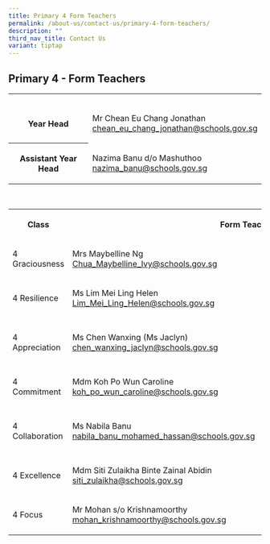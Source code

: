 ```yaml
---
title: Primary 4 Form Teachers
permalink: /about-us/contact-us/primary-4-form-teachers/
description: ""
third_nav_title: Contact Us
variant: tiptap
---
```

<h2><strong>Primary 4 - Form Teachers</strong></h2>
<table style="minWidth: 50px">
<colgroup>
<col>
<col>
</colgroup>
<tbody>
<tr>
<th rowspan="1" colspan="1">
<p>
<br>Year Head</p>
</th>
<td rowspan="1" colspan="1">
<p>
<br>Mr Chean Eu Chang Jonathan
<br><a href="mailto:chean_eu_chang_jonathan@schools.gov.sg" rel="noopener noreferrer nofollow" target="_blank">chean_eu_chang_jonathan@schools.gov.sg</a>
</p>
</td>
</tr>
<tr>
<th rowspan="1" colspan="1">
<p>Assistant Year Head</p>
</th>
<td rowspan="1" colspan="1">
<p>Nazima Banu d/o Mashuthoo
<br><a href="nazima_banu@schools.gov.sg" rel="noopener nofollow" target="_blank">nazima_banu@schools.gov.sg</a>
</p>
</td>
</tr>
</tbody>
</table>
<p>
<br>
</p>
<table style="minWidth: 75px">
<colgroup>
<col>
<col>
<col>
</colgroup>
<tbody>
<tr>
<th rowspan="1" colspan="1">
<p>Class</p>
</th>
<th rowspan="1" colspan="2">
<p>Form Teacher</p>
</th>
</tr>
<tr>
<td rowspan="1" colspan="1">
<p>4 Graciousness</p>
</td>
<td rowspan="1" colspan="1">
<p>Mrs Maybelline Ng
<br><a href="Chua_Maybelline_Ivy@schools.gov.sg" rel="noopener nofollow" target="_blank">Chua_Maybelline_Ivy@schools.gov.sg</a>
</p>
</td>
<td rowspan="1" colspan="1">
<p>Nazima Banu d/o Mashuthoo
<br><a href="nazima_banu@schools.gov.sg" rel="noopener nofollow" target="_blank">nazima_banu@schools.gov.sg</a>
</p>
</td>
</tr>
<tr>
<td rowspan="1" colspan="1">
<p>4 Resilience</p>
</td>
<td rowspan="1" colspan="1">
<p>Ms&nbsp;Lim Mei Ling Helen
<br><a href="Lim_Mei_Ling_Helen@schools.gov.sg" rel="noopener nofollow" target="_blank">Lim_Mei_Ling_Helen@schools.gov.sg</a>
</p>
</td>
<td rowspan="1" colspan="1">
<p>Mdm&nbsp;Suhaizan Bte Talib
<br><a href="Suhaizan_Talib@schools.gov.sg" rel="noopener nofollow" target="_blank">Suhaizan_Talib@schools.gov.sg</a>
</p>
</td>
</tr>
<tr>
<td rowspan="1" colspan="1">
<p>4 Appreciation</p>
</td>
<td rowspan="1" colspan="1">
<p>Ms Chen Wanxing (Ms Jaclyn)
<br><a href="chen_wanxing_jaclyn@schools.gov.sg" rel="noopener nofollow" target="_blank">chen_wanxing_jaclyn@schools.gov.sg</a>
</p>
</td>
<td rowspan="1" colspan="1">
<p>Ms Selvakkumari d/o Veerasamy
<br>(Ms Kumari)
<br><a href="selvakkumari_veerasamy@schools.gov.sg" rel="noopener nofollow" target="_blank">selvakkumari_veerasamy@schools.gov.sg</a>
</p>
</td>
</tr>
<tr>
<td rowspan="1" colspan="1">
<p>4 Commitment</p>
</td>
<td rowspan="1" colspan="1">
<p>Mdm Koh Po Wun Caroline
<br><a href="mailto:koh_po_wun_caroline@schools.gov.sg" rel="noopener noreferrer nofollow" target="_blank"><u>koh_po_wun_caroline@schools.gov.sg</u></a>
</p>
</td>
<td rowspan="1" colspan="1">
<p>Mdm&nbsp;Chew Boon Ping Janice
<br><a href="chew_boon_ping@schools.gov.sg" rel="noopener nofollow" target="_blank">chew_boon_ping@schools.gov.sg</a>
</p>
</td>
</tr>
<tr>
<td rowspan="1" colspan="1">
<p>4 Collaboration</p>
</td>
<td rowspan="1" colspan="1">
<p>Ms Nabila Banu
<br><a href="nabila_banu_mohamed_hassan@schools.gov.sg" rel="noopener nofollow" target="_blank">nabila_banu_mohamed_hassan@schools.gov.sg</a>
</p>
</td>
<td rowspan="1" colspan="1">
<p>Mdm Liow Shu Hwa
<br>(Mrs Joanne Goh)
<br><a href="Liow_Shu_Hwa@schools.gov.sg" rel="noopener nofollow" target="_blank">Liow_Shu_Hwa@schools.gov.sg</a>
</p>
</td>
</tr>
<tr>
<td rowspan="1" colspan="1">
<p>4 Excellence</p>
</td>
<td rowspan="1" colspan="1">
<p>Mdm&nbsp;Siti Zulaikha Binte Zainal Abidin
<br><a href="siti_zulaikha@schools.gov.sg" rel="noopener nofollow" target="_blank">siti_zulaikha@schools.gov.sg</a>
</p>
</td>
<td rowspan="1" colspan="1">
<p>Mdm Kong Shi Yun Callie
<br><a href="kong_shi_yun@schools.gov.sg" rel="noopener nofollow" target="_blank">kong_shi_yun@schools.gov.sg</a>
</p>
</td>
</tr>
<tr>
<td rowspan="1" colspan="1">
<p>4 Focus</p>
</td>
<td rowspan="1" colspan="1">
<p>Mr Mohan s/o Krishnamoorthy
<br><a href="mohan_krishnamoorthy@schools.gov.sg" rel="noopener nofollow" target="_blank">mohan_krishnamoorthy@schools.gov.sg</a>
</p>
</td>
<td rowspan="1" colspan="1">
<p>Ms Angela
<br><a href="Angela@schools.gov.sg" rel="noopener nofollow" target="_blank">Angela@schools.gov.sg</a>
</p>
</td>
</tr>
</tbody>
</table>
<p></p>